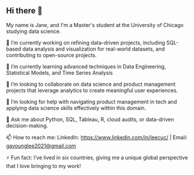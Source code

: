 ## Hi there 👋

My name is Jane, and I'm a Master's student at the University of Chicago studying data science.

🔭 I’m currently working on refining data-driven projects, including SQL-based data analysis and visualization for real-world datasets, and contributing to open-source projects.

🌱 I’m currently learning advanced techniques in Data Engineering, Statistical Models, and Time Series Analysis

👯 I’m looking to collaborate on data science and product management projects that leverage analytics to create meaningful user experiences.

🤔 I’m looking for help with navigating product management in tech and applying data science skills effectively within this domain.

💬 Ask me about Python, SQL, Tableau, R, cloud audits, or data-driven decision-making.

📫 How to reach me: LinkedIn: https://www.linkedin.com/in/leecuc/ | Email: gayounglee2021@gmail.com

⚡ Fun fact: I’ve lived in six countries, giving me a unique global perspective that I love bringing to my work!
